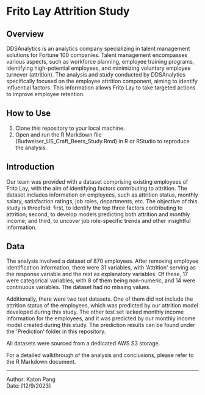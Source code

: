 # Frito Lay Attrition Study

## Overview

DDSAnalytics is an analytics company specializing in talent management solutions for Fortune 100 companies. Talent management encompasses various aspects, such as workforce planning, employee training programs, identifying high-potential employees, and minimizing voluntary employee turnover (attrition). The analysis and study conducted by DDSAnalytics specifically focused on the employee attrition component, aiming to identify influential factors. This information allows Frito Lay to take targeted actions to improve employee retention.  

## How to Use

1. Clone this repository to your local machine.  
2. Open and run the R Markdown file (Budweiser_US_Craft_Beers_Study.Rmd) in R or RStudio to reproduce the analysis.  

## Introduction

Our team was provided with a dataset comprising existing employees of Frito Lay, with the aim of identifying factors contributing to attrition. The dataset includes information on employees, such as attrition status, monthly salary, satisfaction ratings, job roles, departments, etc. The objective of this study is threefold: first, to identify the top three factors contributing to attrition; second, to develop models predicting both attrition and monthly income; and third, to uncover job role-specific trends and other insightful information.  

## Data

The analysis involved a dataset of 870 employees. After removing employee identification information, there were 31 variables, with 'Attrition' serving as the response variable and the rest as explanatory variables. Of these, 17 were categorical variables, with 8 of them being non-numeric, and 14 were continuous variables. The dataset had no missing values.  

Additionally, there were two test datasets. One of them did not include the attrition status of the employees, which was predicted by our attrition model developed during this study. The other test set lacked monthly income information for the employees, and it was predicted by our monthly income model created during this study. The prediction results can be found under the 'Prediction' folder in this repository.  

All datasets were sourced from a dedicated AWS S3 storage.  

For a detailed walkthrough of the analysis and conclusions, please refer to the R Markdown document.  

---  
Author: Katon Pang  
Date: [12/9/2023]  
